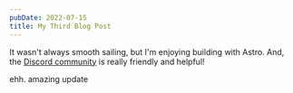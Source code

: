 ```yaml
---
pubDate: 2022-07-15
title: My Third Blog Post
---
```


It wasn't always smooth sailing, but I'm enjoying building with Astro. And, the [Discord community](https://astro.build/chat) is really friendly and helpful!

ehh. amazing update
